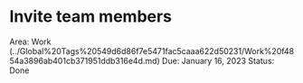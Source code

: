 # Invite team members

Area: Work (../Global%20Tags%20549d6d86f7e5471fac5caaa622d50231/Work%20f4854a3896ab401cb371951ddb316e4d.md)
Due: January 16, 2023
Status: Done